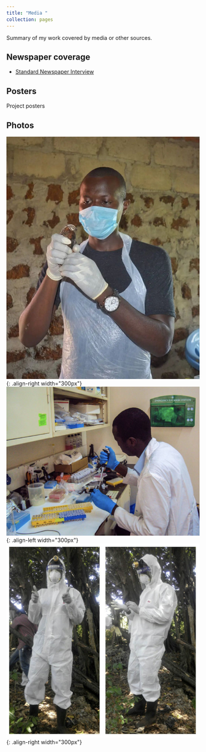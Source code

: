 ```yaml
---
title: "Media "
collection: pages
---
```

Summary of my work covered by media or other sources.
## Newspaper coverage
- [Standard Newspaper Interview](https://www.standardmedia.co.ke/health/health-science/article/2001333414/jkuat-study-to-revive-hope-for-abandoned-quail-farming "Standard Newspaper Interview")

## Posters
Project posters 

## Photos
![me](/images/steve-quail-pic.jpg){: .align-right width="300px"}
![ppt2](/images/steve1.png){: .align-left width="300px"}
![ppt](/images/omosh.png){: .align-right width="300px"}
